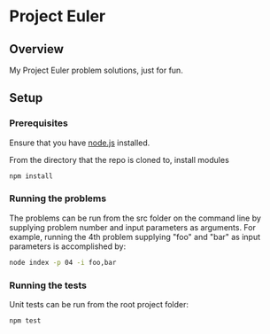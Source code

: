 # Project Euler

## Overview
My Project Euler problem solutions, just for fun.

## Setup

### Prerequisites

Ensure that you have [node.js](https://nodejs.org) installed.

From the directory that the repo is cloned to, install modules

```sh
npm install
```

### Running the problems

The problems can be run from the src folder on the command line by supplying problem number and input parameters as arguments. For example, running the 4th problem supplying "foo" and "bar" as input parameters is accomplished by:

```sh
node index -p 04 -i foo,bar
```

### Running the tests
Unit tests can be run from the root project folder:

```sh
npm test
```